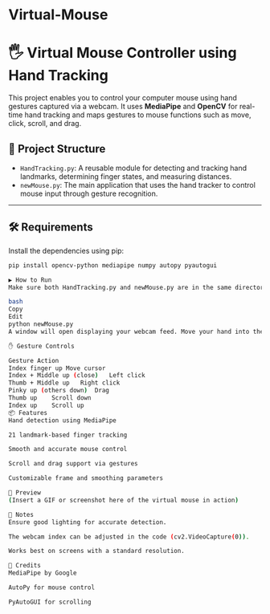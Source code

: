 # Virtual-Mouse
# 🖐️ Virtual Mouse Controller using Hand Tracking

This project enables you to control your computer mouse using hand gestures captured via a webcam. It uses **MediaPipe** and **OpenCV** for real-time hand tracking and maps gestures to mouse functions such as move, click, scroll, and drag.

## 📁 Project Structure

- `HandTracking.py`: A reusable module for detecting and tracking hand landmarks, determining finger states, and measuring distances.
- `newMouse.py`: The main application that uses the hand tracker to control mouse input through gesture recognition.

---

## 🛠️ Requirements

Install the dependencies using pip:

```bash
pip install opencv-python mediapipe numpy autopy pyautogui

▶️ How to Run
Make sure both HandTracking.py and newMouse.py are in the same directory. Then run:

bash
Copy
Edit
python newMouse.py
A window will open displaying your webcam feed. Move your hand into the frame and use the gestures described below to control your mouse.

✋ Gesture Controls

Gesture	Action
Index finger up	Move cursor
Index + Middle up (close)	Left click
Thumb + Middle up	Right click
Pinky up (others down)	Drag
Thumb up	Scroll down
Index up	Scroll up
📦 Features
Hand detection using MediaPipe

21 landmark-based finger tracking

Smooth and accurate mouse control

Scroll and drag support via gestures

Customizable frame and smoothing parameters

📸 Preview
(Insert a GIF or screenshot here of the virtual mouse in action)

📌 Notes
Ensure good lighting for accurate detection.

The webcam index can be adjusted in the code (cv2.VideoCapture(0)).

Works best on screens with a standard resolution.

🧠 Credits
MediaPipe by Google

AutoPy for mouse control

PyAutoGUI for scrolling

